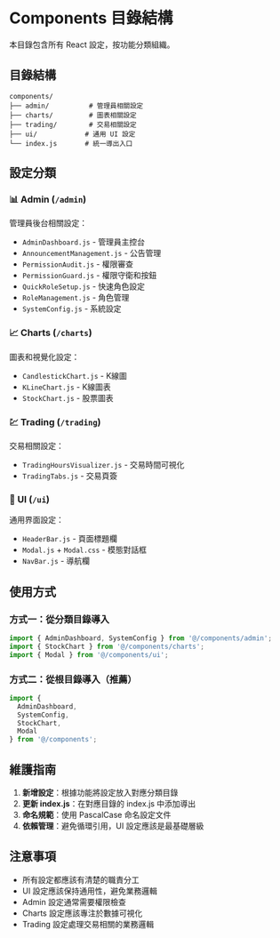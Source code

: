 # Components 目錄結構

本目錄包含所有 React 設定，按功能分類組織。

## 目錄結構

```
components/
├── admin/          # 管理員相關設定
├── charts/         # 圖表相關設定
├── trading/        # 交易相關設定
├── ui/            # 通用 UI 設定
└── index.js       # 統一導出入口
```

## 設定分類

### 📊 Admin (`/admin`)
管理員後台相關設定：
- `AdminDashboard.js` - 管理員主控台
- `AnnouncementManagement.js` - 公告管理
- `PermissionAudit.js` - 權限審查
- `PermissionGuard.js` - 權限守衛和按鈕
- `QuickRoleSetup.js` - 快速角色設定
- `RoleManagement.js` - 角色管理
- `SystemConfig.js` - 系統設定

### 📈 Charts (`/charts`)
圖表和視覺化設定：
- `CandlestickChart.js` - K線圖
- `KLineChart.js` - K線圖表
- `StockChart.js` - 股票圖表

### 💹 Trading (`/trading`)
交易相關設定：
- `TradingHoursVisualizer.js` - 交易時間可視化
- `TradingTabs.js` - 交易頁簽

### 🎨 UI (`/ui`)
通用界面設定：
- `HeaderBar.js` - 頁面標題欄
- `Modal.js` + `Modal.css` - 模態對話框
- `NavBar.js` - 導航欄

## 使用方式

### 方式一：從分類目錄導入
```javascript
import { AdminDashboard, SystemConfig } from '@/components/admin';
import { StockChart } from '@/components/charts';
import { Modal } from '@/components/ui';
```

### 方式二：從根目錄導入（推薦）
```javascript
import { 
  AdminDashboard, 
  SystemConfig, 
  StockChart, 
  Modal 
} from '@/components';
```

## 維護指南

1. **新增設定**：根據功能將設定放入對應分類目錄
2. **更新 index.js**：在對應目錄的 index.js 中添加導出
3. **命名規範**：使用 PascalCase 命名設定文件
4. **依賴管理**：避免循環引用，UI 設定應該是最基礎層級

## 注意事項

- 所有設定都應該有清楚的職責分工
- UI 設定應該保持通用性，避免業務邏輯
- Admin 設定通常需要權限檢查
- Charts 設定應該專注於數據可視化
- Trading 設定處理交易相關的業務邏輯
